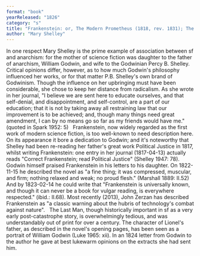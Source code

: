 ```yaml
---
format: "book"
yearReleased: "1826"
category: "s"
title: "Frankenstein: or, The Modern Prometheus (1818, rev. 1831); The Last Man"
author: "Mary Shelley"
---
```

In one respect Mary Shelley is the prime example of association between sf and anarchism: for the mother of science fiction was daughter to the father of anarchism, William Godwin, and wife to the Godwinian Percy B. Shelley. Critical opinions differ, however, as to how much Godwin's philosophy influenced her works, or for that matter P.B. Shelley's own brand of Godwinism.  Though the influence on her upbringing must have been considerable, she chose to  keep her distance from radicalism. As she wrote in her journal, "I believe we  are sent here to educate ourselves, and that self-denial, and disappointment,  and self-control, are a part of our education; that it is not by taking away all  restraining law that our improvement is to be achieved; and, though many things  need great amendment, I can by no means go so far as my friends would have me."  (quoted in Spark 1952: 5)
 
Frankenstein, now widely regarded as the first work of modern science fiction, is too well-known to need description here. On its appearance it bore a dedication to Godwin; and it's noteworthy that Shelley had been re-reading her father's great work Political Justice in 1817, whilst writing Frankenstein: one entry in her journal (1817-04-13) actually reads  "Correct Frankenstein; read Political Justice" (Shelley 1947: 78). Godwin himself praised Frankenstein in his letters to his daughter. On 1822-11-15 he described the novel as  "a fine thing; it was compressed, muscular, and firm; nothing relaxed and weak; no proud flesh."  (Marshall 1889: II.52) And by 1823-02-14 he could write that "Frankenstein is universally known, and though it can never be a book for vulgar reading, is everywhere respected." (ibid.: II.68).  Most recently (2013), John Zerzan has described Frankenstein as "a  classic warning about the hubris of technology's combat against nature".
 
The Last Man, though historically important in sf as a very early post-catastrophe story, is overwhelmingly tedious, and was understandably out of print for over a century. The character of Lionel's father, as described in the novel's opening pages, has been seen as a portrait of William Godwin (Luke 1965: xii). In an 1824 letter from Godwin to the author he gave at best lukewarm opinions on the extracts she had sent him.
 